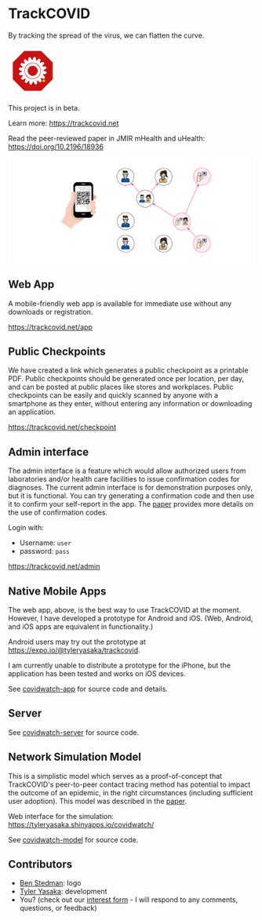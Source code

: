 # TrackCOVID

By tracking the spread of the virus, we can flatten the curve.

![logo](doc/logo.png)

This project is in beta.

Learn more:
https://trackcovid.net

Read the peer-reviewed paper in JMIR mHealth and uHealth:
https://doi.org/10.2196/18936

![network](doc/interactions.png)

## Web App

A mobile-friendly web app is available for immediate use without any downloads or registration.

https://trackcovid.net/app

## Public Checkpoints

We have created a link which generates a public checkpoint as a printable PDF. Public checkpoints should be generated once per location, per day, and can be posted at public places like stores and workplaces. Public checkpoints can be easily and quickly scanned by anyone with a smartphone as they enter, without entering any information or downloading an application.

https://trackcovid.net/checkpoint

## Admin interface

The admin interface is a feature which would allow authorized users from laboratories and/or health care facilities to issue confirmation codes for diagnoses. The current admin interface is for demonstration purposes only, but it is functional. You can try generating a confirmation code and then use it to confirm your self-report in the app. The [paper](https://doi.org/10.2196/18936) provides more details on the use of confirmation codes.

Login with:
- Username: `user`
- password: `pass`

https://trackcovid.net/admin

## Native Mobile Apps

The web app, above, is the best way to use TrackCOVID at the moment. However, I have developed a prototype for Android and iOS. (Web, Android, and iOS apps are equivalent in functionality.)

Android users may try out the prototype at https://expo.io/@tyleryasaka/trackcovid.

I am currently unable to distribute a prototype for the iPhone, but the application has been tested and works on iOS devices.

See [covidwatch-app](covidwatch-app) for source code and details.

## Server

See [covidwatch-server](covidwatch-server) for source code.

## Network Simulation Model
This is a simplistic model which serves as a proof-of-concept that TrackCOVID's peer-to-peer contact tracing method has potential to impact the outcome of an epidemic, in the right circumstances (including sufficient user adoption). This model was described in the [paper](https://doi.org/10.2196/18936).

Web interface for the simulation: https://tyleryasaka.shinyapps.io/covidwatch/

See [covidwatch-model](covidwatch-model) for source code.

## Contributors

- [Ben Stedman](https://benstedman.com/): logo
- [Tyler Yasaka](https://tyleryasaka.me/): development
- You? (check out our [interest form](https://docs.google.com/forms/d/e/1FAIpQLSfj8AxQ5hVYF2cvlZGv1yopOCLHn71NigqPjyFYSv6sEaQijg/viewform?usp=sf_link) - I will respond to any comments, questions, or feedback)
